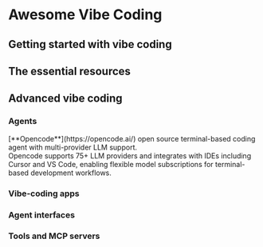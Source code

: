 # Awesome Vibe Coding

## Getting started with vibe coding

## The essential resources

## Advanced vibe coding

### Agents

<summary>[**Opencode**](https://opencode.ai/) open source terminal-based coding agent with multi-provider LLM support.</summary><detail>Opencode supports 75+ LLM providers and integrates with IDEs including Cursor and VS Code, enabling flexible model subscriptions for terminal-based development workflows.</detail>

### Vibe-coding apps

### Agent interfaces

### Tools and MCP servers
